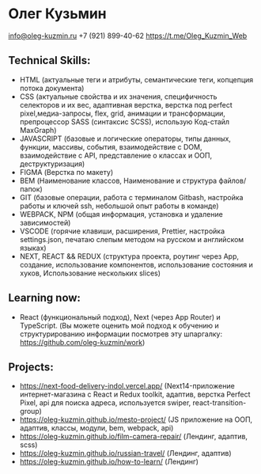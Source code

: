 # Олег Кузьмин

<span>info@oleg-kuzmin.ru</span>
<span>+7 (921) 899-40-62</span>
<span>https://t.me/Oleg_Kuzmin_Web</span>

## Technical Skills:

- HTML (актуальные теги и атрибуты, семантические теги, копцепция потока документа)
- CSS (актуальные свойства и их значения, специфичность селекторов и их вес, адаптивная верстка, верстка под perfect pixel,медиа-запросы, flex, grid, анимации и трансформации, препроцессор SASS (синтаксис SCSS), использую Код-стайл MaxGraph)
- JAVASCRIPT (базовые и логические операторы, типы данных, функции, массивы, события, взаимодействие с DOM, взаимодействие с API, представление о классах и ООП, деструктуризация)
- FIGMA (Верстка по макету)
- BEM (Наименование классов, Наименование и структура файлов/папок)
- GIT (базовые операции, работа c терминалом Gitbash, настройка работы и ключей ssh, небольшой опыт работы в команде)
- WEBPACK, NPM (общая информация, установка и удаление зависимостей)
- VSCODE (горячие клавиши, расширения, Prettier, настройка settings.json, печатаю слепым методом на русском и английском языках)
- NEXT, REACT && REDUX (структура проекта, роутинг через App, создание, использование компонентов, использование состояния и хуков, Использование нескольких slices)

## Learning now:

- React (функциональный подход), Next (через App Router) и TypeScript. (Вы можете оценить мой подход к обучению и структурированию информации посмотрев эту шпаргалку: https://github.com/oleg-kuzmin/work)

## Projects:

- https://next-food-delivery-indol.vercel.app/
  (Next14-приложение интернет-магазина с React и Redux toolkit, адаптив, верстка Perfect Pixel, api для поиска адреса, используется swiper, react-transition-group)
- https://oleg-kuzmin.github.io/mesto-project/
  (JS приложение на ООП, адаптив, классы, модули, bem, webpack, api)
- https://oleg-kuzmin.github.io/film-camera-repair/
  (Лендинг, адаптив, scss)
- https://oleg-kuzmin.github.io/russian-travel/
  (Лендинг, адаптив)
- https://oleg-kuzmin.github.io/how-to-learn/
  (Лендинг)
